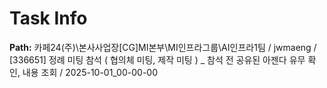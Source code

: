 # Task Info

**Path:** 카페24(주)\본사사업장\[CG]MI본부\MI인프라그룹\AI인프라1팀 / jwmaeng / [336651] 정례 미팅 참석 ( 협의체 미팅, 제작 미팅 ) _ 참석 전 공유된 아젠다 유무 확인, 내용 조회 / 2025-10-01_00-00-00

